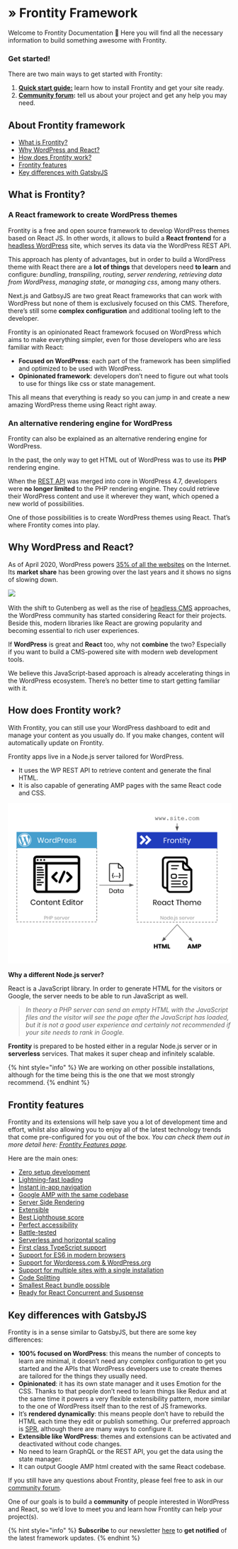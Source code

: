 # » Frontity Framework

Welcome to Frontity Documentation **👋** Here you will find all the necessary information to build something awesome with Frontity.

### **Get started!**

There are two main ways to get started with Frontity:

1. [**Quick start guide:**](getting-started/quick-start-guide.md) learn how to install Frontity and get your site ready.
2. [**Community forum**](https://community.frontity.org)**:** tell us about your project and get any help you may need.

## About Frontity framework

* [What is Frontity?](./#what-is-frontity)
* [Why WordPress and React?](./#why-wordpress-and-react)
* [How does Frontity work?](./#how-does-frontity-work)
* [Frontity features](./#frontity-features)
* [Key differences with GatsbyJS](./#key-differences-with-gatsbyjs)

## What is Frontity?

### **A React framework to create WordPress themes**

Frontity is a free and open source framework to develop WordPress themes based on React JS. In other words, it allows to build a **React frontend** for a [headless WordPress](https://www.elegantthemes.com/blog/wordpress/headless-wordpress) site, which serves its data via the WordPress REST API.

This approach has plenty of advantages, but in order to build a WordPress theme with React there are a **lot of things** that developers need **to learn** and configure: _bundling_, _transpiling_, _routing_, _server rendering_, _retrieving data from WordPress_, _managing state_, or _managing css_, among many others.

Next.js and GatbsyJS are two great React frameworks that can work with WordPress but none of them is exclusively focused on this CMS. Therefore, there’s still some **complex configuration** and additional tooling left to the developer.

Frontity is an opinionated React framework focused on WordPress which aims to make everything simpler, even for those developers who are less familiar with React:

* **Focused on WordPress**: each part of the framework has been simplified and optimized to be used with WordPress.
* **Opinionated framework**: developers don’t need to figure out what tools to use for things like css or state management.

This all means that everything is ready so you can jump in and create a new amazing WordPress theme using React right away.

### **An alternative rendering engine for WordPress**

Frontity can also be explained as an alternative rendering engine for WordPress.

In the past, the only way to get HTML out of WordPress was to use its **PHP** rendering engine.

When the [REST API](https://developer.wordpress.org/rest-api/) was merged into core in WordPress 4.7, developers were **no longer limited** to the PHP rendering engine. They could retrieve their WordPress content and use it wherever they want, which opened a new world of possibilities.

One of those possibilities is to create WordPress themes using React. That’s where Frontity comes into play.

## **Why WordPress and React?**

As of April 2020, WordPress powers [35% of all the websites](https://w3techs.com/technologies/details/cm-wordpress) on the Internet. Its **market share** has been growing over the last years and it shows no signs of slowing down.

![](https://w3techs.com/diagram/history_technology/cm-wordpress)

With the shift to Gutenberg as well as the rise of [headless CMS](https://css-tricks.com/what-is-a-headless-cms/) approaches, the WordPress community has started considering React for their projects. Beside this, modern libraries like React are growing popularity and becoming essential to rich user experiences.

If **WordPress** is great and **React** too, why not **combine** the two? Especially if you want to build a CMS-powered site with modern web development tools.

We believe this JavaScript-based approach is already accelerating things in the WordPress ecosystem. There’s no better time to start getting familiar with it.

## **How does Frontity work?**

With Frontity, you can still use your WordPress dashboard to edit and manage your content as you usually do. If you make changes, content will automatically update on Frontity.

Frontity apps live in a Node.js server tailored for WordPress.

* It uses the WP REST API to retrieve content and generate the final HTML.
* It is also capable of generating AMP pages with the same React code and CSS.

![](.gitbook/assets/frontity-architecture%20%281%29.png)

**Why a different Node.js server?**

React is a JavaScript library. In order to generate HTML for the visitors or Google, the server needs to be able to run JavaScript as well.

> _In theory a PHP server can send an empty HTML with the JavaScript files and the visitor will see the page after the JavaScript has loaded, but it is not a good user experience and certainly not recommended if your site needs to rank in Google._

**Frontity** is prepared to be hosted either in a regular Node.js server or in **serverless** services. That makes it super cheap and infinitely scalable.

{% hint style="info" %}
We are working on other possible installations, although for the time being this is the one that we most strongly recommend.
{% endhint %}

## **Frontity features**

Frontity and its extensions will help save you a lot of development time and effort, whilst also allowing you to enjoy all of the latest technology trends that come pre-configured for you out of the box. _You can check them out in more detail here: [Frontity Features page](frontity-features/)._

Here are the main ones:

* [Zero setup development](frontity-features/#zero-setup-development)
* [Lightning-fast loading](frontity-features/#lightning-fast-loading)
* [Instant in-app navigation](frontity-features/#instant-in-app-navigation)
* [Google AMP with the same codebase](frontity-features/#google-amp-support-with-the-same-codebase)
* [Server Side Rendering](frontity-features/#server-side-rendering)
* [Extensible](frontity-features/#less-than-greater-than-extensible)
* [Best Lighthouse score](frontity-features/#best-lighthouse-score)
* [Perfect accessibility](frontity-features/#perfect-accessibility)
* [Battle-tested](frontity-features/#battle-tested-framework)
* [Serverless and horizontal scaling](frontity-features/#serverless-and-horizontal-scaling)
* [First class TypeScript support](frontity-features/#first-class-typescript-support)
* [Support for ES6 in modern browsers](frontity-features/#support-for-es6-in-modern-browsers)
* [Support for Wordpress.com & WordPress.org](frontity-features/#support-for-wordpress-com-and-wordpress-org)
* [Support for multiple sites with a single installation](frontity-features/#support-for-multiple-sites-with-a-single-installation)
* [Code Splitting](frontity-features/#code-splitting)
* [Smallest React bundle possible](frontity-features/#smallest-react-bundle-possible)
* [Ready for React Concurrent and Suspense](frontity-features/#ready-for-react-concurrent-and-suspense)

## **Key differences with GatsbyJS**

Frontity is in a sense similar to GatsbyJS, but there are some key differences:

* **100% focused on WordPress**: this means the number of concepts to learn are minimal, it doesn’t need any complex configuration to get you started and the APIs that WordPress developers use to create themes are tailored for the things they usually need.
* **Opinionated**: it has its own state manager and it uses Emotion for the CSS. Thanks to that people don’t need to learn things like Redux and at the same time it powers a very flexible extensibility pattern, more similar to the one of WordPress itself than to the rest of JS frameworks.
* It’s **rendered dynamically**: this means people don’t have to rebuild the HTML each time they edit or publish something. Our preferred approach is [SPR](https://zeit.co/blog/serverless-pre-rendering), although there are many ways to configure it.
* **Extensible like WordPress**: themes and extensions can be activated and deactivated without code changes.
* No need to learn GraphQL or the REST API, you get the data using the state manager.
* It can output Google AMP html created with the same React codebase.

If you still have any questions about Frontity, please feel free to ask in our [community forum](https://community.frontity.org).

One of our goals is to build a **community** of people interested in WordPress and React, so we’d love to meet you and learn how Frontity can help your project\(s\).

{% hint style="info" %}
**Subscribe** to our newsletter [here](https://frontity.org/#newsletter) to **get notified** of the latest framework updates.
{% endhint %}


